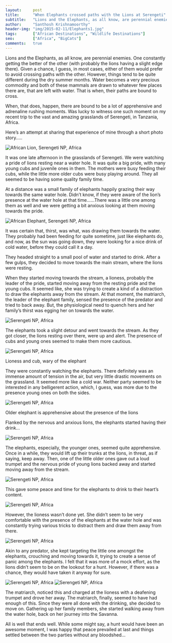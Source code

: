 ```yaml
---
layout:     post
title:      "When Elephants crossed paths with the Lions at Serengeti"
subtitle:   "Lions and the Elephants, as all know, are perennial enemies. One constantly getting the better of the other, with probably the lions having a slight edge there."
author:     "Santhosh Krishnamoorthy"
header-img: "img/2015-02-11/Elephants1.jpg"
tags:       ["African Destinations", "Wildlife Destinations"]
seo:		["Africa", "BigCats"]
comments:   true
---
```



<p>Lions and the Elephants, as all know, are perennial enemies. One constantly getting the better of the other (with probably the lions having a slight edge there).  Given a chance, I guess, in most cases, either of them would prefer to avoid crossing paths with the other. However, things tend to be quite different during the dry summer months. Water becomes a very precious commodity and both of these mammals are drawn to whatever few places there are, that are left with water. That is when, their paths are bound to cross.</p>

<p>When, that does, happen, there are bound to be a lot of apprehensive and adrenaline rushing moments. Was lucky to witness one such moment on my recent trip to the vast and amazing grasslands of Serengeti, in Tanzania, Africa.</p>

<p>Here’s an attempt at sharing that experience of mine through a short photo story.....</p>

<img src="{{ site.baseurl }}/img/2015-02-11/lions.jpg" alt="African Lion, Serengeti NP, Africa">

<p>It was one late afternoon in the grasslands of Serengeti. We were watching a pride of lions resting near a water hole. It was quite a big pride, with many young cubs and juvenile ones in them. The mothers were busy feeding their cubs, while the little more older cubs were busy playing around. They all seemed to be having some quality family time.</p>

<p>At a distance was a small family of elephants happily grazing their way towards the same water hole. Didn’t know, if they were aware of the lion’s presence at the water hole at that time……There was a little one among them as well and we were getting a bit anxious looking at them moving towards the pride.</p>

<img src="{{ site.baseurl }}/img/2015-02-11/Elephants.jpg" alt="African Elephant, Serengeti NP, Africa">

<p>It was certain that, thirst, was what, was drawing them towards the water. They probably had been feeding for quite sometime, just like elephants do, and now, as the sun was going down, they were looking for a nice drink of cold water, before they could call it a day.</p>

<p>They headed straight to a small pool of water and started to drink. After a few gulps, they decided to move towards the main stream, where the lions were resting.</p>

<p>When they started moving towards the stream, a lioness, probably the leader of the pride, started moving away from the resting pride and the young cubs. It seemed like, she was trying to create a kind of a distraction to draw the elephants away from the stream. At that moment, the matriarch, the leader of the elephant family, sensed the presence of the predator and tried to back away. But, the physiological need to quench hers and her family’s thirst was egging her on towards the water.</p>

<img src="{{ site.baseurl }}/img/2015-02-11/Elephants1.jpg" alt="Serengeti NP, Africa">

<p>The elephants took a slight detour and went towards the stream. As they got closer, the lions resting over there, were up and alert. The presence of cubs and young ones seemed to make them more cautious.</p>

<img src="{{ site.baseurl }}/img/2015-02-11/ElephantsandLions.jpg" alt="Serengeti NP, Africa">

<p>Lioness and cub, wary of the elephant</p>

<p>They were constantly watching the elephants. There definitely was an immense amount of tension in the air, but very little drastic movements on the grassland. It seemed more like a cold war. Neither party seemed to be interested in any belligerent action, which, I guess, was more due to the presence young ones on both the sides.</p>

<img src="{{ site.baseurl }}/img/2015-02-11/Elephant-calf-and-lions-XL.jpg" alt="Serengeti NP, Africa">

<p>Older elephant is apprehensive about the presence of the lions</p>

<p>Flanked by the nervous and anxious lions, the elephants started having their drink…</p>

<img src="{{ site.baseurl }}/img/2015-02-11/Lion-and-elephants-02-XL.jpg" alt="Serengeti NP, Africa">

<p>The elephants, especially, the younger ones, seemed quite apprehensive. Once in a while, they would lift up their trunks at the lions, in threat, as if saying, keep away. Then, one of the little older ones gave out a loud trumpet and the nervous pride of young lions backed away and started moving away from the stream.</p>

<img src="{{ site.baseurl }}/img/2015-02-11/Elephant-trumpets-lions-move-away-XL.jpg" alt="Serengeti NP, Africa">

<p>This gave some peace and time for the elephants to drink to their heart’s content.</p>

<img src="{{ site.baseurl }}/img/2015-02-11/Lion-and-Elephants-01-XL.jpg" alt="Serengeti NP, Africa">

<p>However, the lioness wasn’t done yet. She didn’t seem to be very comfortable with the presence of the elephants at the water hole and was constantly trying various tricks to distract them and draw them away from there.</p>

<img src="{{ site.baseurl }}/img/2015-02-11/Lioness-targeting-the-young-elephant-01-XL.jpg" alt="Serengeti NP, Africa">

<p>Akin to any predator, she kept targeting the little one amongst the elephants, crouching and moving towards it, trying to create a sense of panic among the elephants. I felt that it was more of a mock effort, as the lions didn’t seem to be on the lookout for a hunt. However, if there was a chance, they would have taken it anyway for sure.</p>

<img src="{{ site.baseurl }}/img/2015-02-11/Lioness-targeting-young-elephant-02-XL.jpg" alt="Serengeti NP, Africa">

<img src="{{ site.baseurl }}/img/2015-02-11/Lioness-targeting-elephant-calf-03-XL.jpg" alt="Serengeti NP, Africa">

<p>The matriarch, noticed this and charged at the lioness with a deafening trumpet and drove her away. The matriarch, finally, seemed to have had enough of this. Since they were all done with the drinking, she decided to move on. Gathering up her family members, she started walking away from the water hole, back on her journey into the Savanna.</p>

<p>All is well that ends well. While some might say, a hunt would have been an awesome moment, I was happy that peace prevailed at last and things settled between the two parties without any bloodshed… </p>